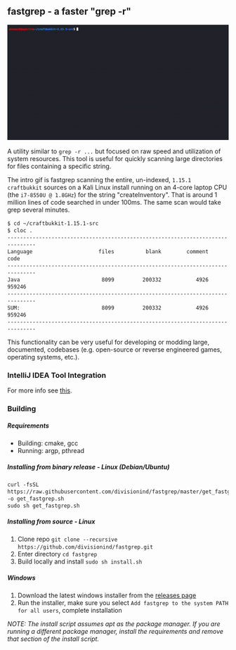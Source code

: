 fastgrep - a faster "grep -r"
--------
![](fastgrep_intro.gif)

A utility similar to `grep -r ...` but focused on raw speed and utilization of system resources. This tool
is useful for quickly scanning large directories for files containing a specific string.

The intro gif is fastgrep scanning the entire, un-indexed, `1.15.1 craftbukkit` sources on a Kali Linux install
running on an 4-core laptop CPU (the `i7-8550U @ 1.8GHz`) for the string "createInventory". That is around 1 million
lines of code searched in under 100ms. The same scan would take grep several minutes.

```
$ cd ~/craftbukkit-1.15.1-src
$ cloc .
-------------------------------------------------------------------------------
Language                     files          blank        comment           code
-------------------------------------------------------------------------------
Java                          8099         200332           4926         959246
-------------------------------------------------------------------------------
SUM:                          8099         200332           4926         959246
-------------------------------------------------------------------------------
```

This functionality can be very useful for developing or modding large, documented, codebases 
(e.g. open-source or reverse engineered games, operating systems, etc.).

### IntelliJ IDEA Tool Integration
For more info see [this](intellij_tool/README.md).

### Building
##### Requirements
- Building: cmake, gcc
- Running:  argp, pthread

##### Installing from binary release - Linux (Debian/Ubuntu)
```shell script
curl -fsSL https://raw.githubusercontent.com/divisionind/fastgrep/master/get_fastgrep.sh -o get_fastgrep.sh
sudo sh get_fastgrep.sh
```

##### Installing from source - Linux
1. Clone repo `git clone --recursive https://github.com/divisionind/fastgrep.git`
2. Enter directory `cd fastgrep`
3. Build locally and install `sudo sh install.sh`

##### Windows
1. Download the latest windows installer from the [releases page](https://github.com/divisionind/fastgrep/releases)
2. Run the installer, make sure you select `Add fastgrep to the system PATH for all users`, complete installation

_NOTE: The install script assumes apt as the package manager. If you are running a different package manager, install
the requirements and remove that section of the install script._
